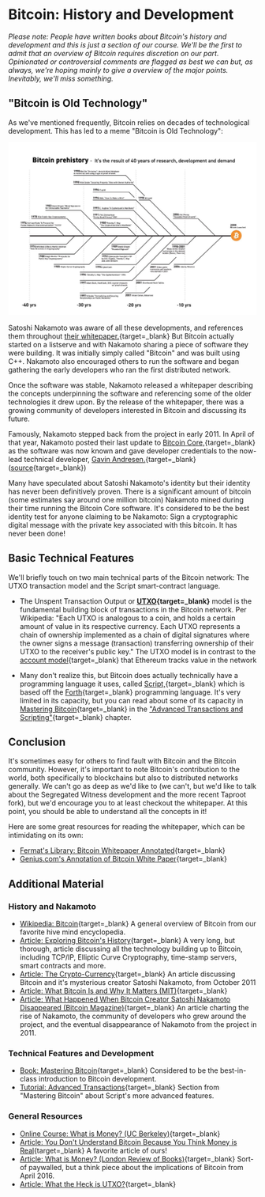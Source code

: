   Bitcoin: History and Development
================================

  *Please note: People have written books about Bitcoin's history and development and this is just a section of our course. We'll be the first to admit that an overview of Bitcoin requires discretion on our part. Opinionated or controversial comments are flagged as best we can but, as always, we're hoping mainly to give a overview of the major points. Inevitably, we'll miss something.*

 "Bitcoin is Old Technology"
---------------------------

 As we've mentioned frequently, Bitcoin relies on decades of technological development. This has led to a meme "Bitcoin is Old Technology":

 ![diagram showing technical developments over the past 40 years leading to Bitcoin launch](../../../img/S01/bitcoin-old-tech.jpeg)

 Satoshi Nakamoto was aware of all these developments, and references them throughout [their whitepaper.](https://bitcoin.org/bitcoin.pdf){target=_blank} But Bitcoin actually started on a listserve and with Nakamoto sharing a piece of software they were building. It was initially simply called "Bitcoin" and was built using C++. Nakamoto also encouraged others to run the software and began gathering the early developers who ran the first distributed network.

 Once the software was stable, Nakamoto released a whitepaper describing the concepts underpinning the software and referencing some of the older technologies it drew upon. By the release of the whitepaper, there was a growing community of developers interested in Bitcoin and discussing its future.

 Famously, Nakamoto stepped back from the project in early 2011. In April of that year, Nakamoto posted their last update to [Bitcoin Core,](https://en.bitcoin.it/wiki/Bitcoin_Core){target=_blank} as the software was now known and gave developer credentials to the now-lead technical developer, [Gavin Andresen.](https://en.wikipedia.org/wiki/Gavin_Andresen){target=_blank} ([source](https://bitcoinmagazine.com/technical/what-happened-when-bitcoin-creator-satoshi-nakamoto-disappeared){target=_blank})

 Many have speculated about Satoshi Nakamoto's identity but their identity has never been definitively proven. There is a significant amount of bitcoin (some estimates say around one million bitcoin) Nakamoto mined during their time running the Bitcoin Core software. It's considered to be the best identity test for anyone claiming to be Nakamoto: Sign a cryptographic digital message with the private key associated with this bitcoin. It has never been done! 

 Basic Technical Features
------------------------

 We'll briefly touch on two main technical parts of the Bitcoin network: The UTXO transaction model and the Script smart-contract language.

 - The Unspent Transaction Output or **[UTXO](https://en.wikipedia.org/wiki/Unspent_transaction_output){target=_blank}** model is the fundamental building block of transactions in the Bitcoin network. Per Wikipedia: "Each UTXO is analogous to a coin, and holds a certain amount of value in its respective currency. Each UTXO represents a chain of ownership implemented as a chain of digital signatures where the owner signs a message (transaction) transferring ownership of their UTXO to the receiver's public key." The UTXO model is in contrast to the [account model](https://ethereum.stackexchange.com/questions/326/what-are-the-pros-and-cons-of-ethereum-balances-vs-utxos){target=_blank} that Ethereum tracks value in the network
 

 - Many don't realize this, but Bitcoin does actually technically have a programming language it uses, called [Script,](https://en.bitcoin.it/wiki/Script){target=_blank} which is based off the [Forth](https://en.wikipedia.org/wiki/Forth_(programming_language)){target=_blank} programming language. It's very limited in its capacity, but you can read about some of its capacity in [Mastering Bitcoin](https://github.com/bitcoinbook/bitcoinbook){target=_blank} in the ["Advanced Transactions and Scripting"](https://github.com/bitcoinbook/bitcoinbook/blob/develop/ch07.asciidoc){target=_blank} chapter.


 Conclusion
----------

 It's sometimes easy for others to find fault with Bitcoin and the Bitcoin community. However, it's important to note Bitcoin's contribution to the world, both specifically to blockchains but also to distributed networks generally. We can't go as deep as we'd like to (we can't, but we'd like to talk about the Segregated Witness development and the more recent Taproot fork), but we'd encourage you to at least checkout the whitepaper. At this point, you should be able to understand all the concepts in it!

 Here are some great resources for reading the whitepaper, which can be intimidating on its own:

 * [Fermat's Library: Bitcoin Whitepaper Annotated](https://fermatslibrary.com/s/bitcoin){target=_blank}
* [Genius.com's Annotation of Bitcoin White Paper](https://genius.com/Satoshi-nakamoto-bitcoin-a-peer-to-peer-electronic-cash-system-annotated){target=_blank}

 Additional Material
-------------------

### History and Nakamoto

 * [Wikipedia: Bitcoin](https://en.wikipedia.org/wiki/Bitcoin){target=_blank} A general overview of Bitcoin from our favorite hive mind encyclopedia.
* [Article: Exploring Bitcoin's History](https://medium.com/coinmonks/exploring-bitcoins-history-ecbf1c59952c){target=_blank} A very long, but thorough, article discussing all the technology building up to Bitcoin, including TCP/IP, Elliptic Curve Cryptography, time-stamp servers, smart contracts and more.
* [Article: The Crypto-Currency](https://www.newyorker.com/magazine/2011/10/10/the-crypto-currency){target=_blank} An article discussing Bitcoin and it's mysterious creator Satoshi Nakamoto, from October 2011
* [Article: What Bitcoin Is and Why It Matters (MIT)](https://www.technologyreview.com/2011/05/25/194486/what-bitcoin-is-and-why-it-matters/){target=_blank}
* [Article: What Happened When Bitcoin Creator Satoshi Nakamoto Disappeared (Bitcoin Magazine)](https://bitcoinmagazine.com/technical/what-happened-when-bitcoin-creator-satoshi-nakamoto-disappeared){target=_blank} An article charting the rise of Nakamoto, the community of developers who grew around the project, and the eventual disappearance of Nakamoto from the project in 2011.

### Technical Features and Development

 * [Book: Mastering Bitcoin](https://github.com/bitcoinbook/bitcoinbook){target=_blank} Considered to be the best-in-class introduction to Bitcoin development.
* [Tutorial: Advanced Transactions](https://github.com/bitcoinbook/bitcoinbook/blob/develop/ch07.asciidoc){target=_blank} Section from "Mastering Bitcoin" about Script's more advanced features.

### General Resources

 * [Online Course: What is Money? (UC Berkeley)](https://berkeley-haas.hosted.panopto.com/Panopto/Pages/Viewer.aspx?id=c29702dd-1b12-4436-87d4-a87100137a6e){target=_blank}
* [Article: You Don't Understand Bitcoin Because You Think Money is Real](https://medium.com/@mariabustillos/you-dont-understand-bitcoin-because-you-think-money-is-real-5aef45b8e952){target=_blank} A favorite article of ours!
* [Article: What is Money? (London Review of Books)](https://www.lrb.co.uk/v38/n08/john-lanchester/when-bitcoin-grows-up){target=_blank} Sort-of paywalled, but a think piece about the implications of Bitcoin from April 2016.
* [Article: What the Heck is UTXO?](https://medium.com/bitbees/what-the-heck-is-utxo-ca68f2651819){target=_blank}

 
